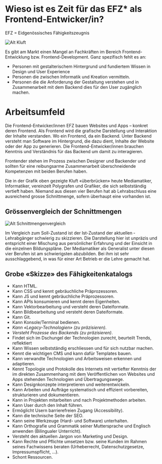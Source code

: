 # Wieso ist es Zeit für das EFZ* als Frontend-Entwicker/in?

EFZ = Eidgenössisches Fähigkeitszeugnis

![Alt Kluft](/darstellung-soll.svg)

Es gibt am Markt einen Mangel an Fachkräften im Bereich Frontend-Entwicklung bzw. Frontend-Development. Ganz spezifisch fehlt es an:
- Personen mit gestalterischem Hintergrund und fundiertem Wissen in Design und User Experience
- Personen die zwischen Informatik und Kreation vermitteln.
- Personen die die Anforderung der Gestaltung verstehen und in Zusammenarbeit mit dem Backend dies für den User zugänglich machen.

# Arbeitsumfeld
Die Frontend-Entwicker/innen EFZ bauen Websites und Apps – konkret deren Frontend. Als Frontend wird die grafische Darstellung und Interaktion der Inhalte verstanden. Wo ein Frontend, da ein Backend. Unter Backend versteht man Software im Hintergrund, die dazu dient, Inhalte der Website oder der App zu generieren. Die Frontend-Entwicker/innen brauchen Kenntnis und Verständnis für das Backend um damit zu interagieren.

Frontender stehen im Prozess zwischen Designer und Backender und sollten für eine reibungsarme Zusammenarbeit überschneidende Kompetenzen mit beiden Berufen haben.

Die in der Grafik oben gezeigte Kluft «überbrücken» heute Mediamatiker, Informatiker, vereinzelt Poly­grafen und Grafiker, die sich selbstständig vertieft haben. Niemand aus diesen vier Berufen hat ab Lehrabschluss eine ausreichend grosse Schnittmenge, sofern überhaupt eine vorhanden ist.

## Grössenvergleich der Schnittmengen

![Alt Schnittmengenvergleich](/darstellung-vergleich-v4.svg)

Im Vergleich zum Soll-Zustand ist der Ist-Zustand der aktuellen ­Lehrabgänger schwierig zu skizzieren. Die Darstellung hier ist unpräzis und entspricht einer Mischung aus persönlicher Erfahrung und der Einsicht in die einzelnen Bildungs­pläne. Der Mediamatiker als Generalist unter diesen vier Berufen ist am schwierigsten abzubilden. Bei ihm ist sehr ausschlaggebend, in was für einer Art Betrieb er die Lehre gemacht hat.

## Grobe «Skizze» des Fähigkeitenkatalogs
- Kann HTML.
- Kann CSS und kennt gebräuchliche Präprozessoren.
- Kann JS und kennt gebräuchliche Präprozessoren.
- Kann APIs konsumieren und kennt deren Eigenheiten.
- Kann Vektorbearbeitung und versteht deren Dateiformate.
- Kann Bildbearbeitung und versteht deren Dateiformate.
- Kann Git.
- Kann Konsole/Terminal bedienen.
- *Kann «Legacy-Technologien» (zu präzisieren).*
- *Versteht Prozesse des Backends (zu präzisieren)*.
- Findet sich im Dschungel der Technologien zurecht, beurteilt Trends, reflektiert
- Kann Wissen selbstständig erschliessen und für sich nutzbar machen.
- Kennt die wichtigen CMS und kann dafür Templates bauen.
- Kann verwandte Technologien und Arbeitsweisen erkennen und adaptieren.
- Kennt Topologie und Protokolle des Internets mit vertiefter Kenntnis der im direkten Zusammenhang mit dem Veröffentlichen von Websites und Apps stehenden Technologien und Übertragungswege.
- Kann Designkonzepte interpretieren und weiterentwickeln.
- Kann Arbeiten und Aufträge systematisch und effizient vorbereiten, strukturieren und dokumentieren.
- Kann in Projekten mitarbeiten und nach Projektmethoden arbeiten.
- Kann User durch den Inhalt führen.
- Ermöglicht Usern barrierefreien Zugang (Accessibility).
- Kann die technische Seite der SEO.
- Kann seine Werkzeuge (Hard- und Software) unterhalten.
- Kann Orthografie und Grammatik seiner Muttersprache und Englisch anwenden (Bilingualer Unterricht).
- Versteht den aktuellen Jargon von Marketing und Design.
- Kann Rechte und Pflichte umsetzen bzw. seine Kunden im Rahmen seines Fachwissens beraten (Urheberrecht, Datenschutzgesetze, Impressumspflicht, ...).
- Schont Ressourcen.
